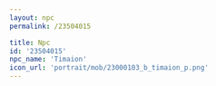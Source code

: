 ```yaml
---
layout: npc
permalink: /23504015

title: Npc
id: '23504015'
npc_name: 'Timaion'
icon_url: 'portrait/mob/23000103_b_timaion_p.png'
---
```

